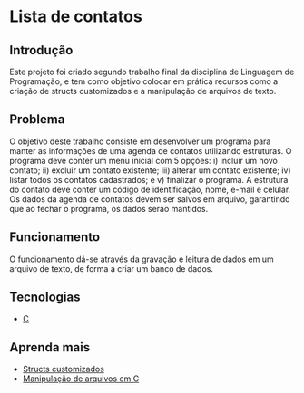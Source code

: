 # Lista de contatos


## Introdução

Este projeto foi criado segundo trabalho final da disciplina de Linguagem de Programação, e tem como objetivo colocar em prática recursos como a criação de structs customizados e a manipulação de arquivos de texto.


## Problema

O objetivo deste trabalho consiste em desenvolver um programa para manter as informações de uma agenda de contatos utilizando estruturas. O programa deve conter um menu inicial com 5 opções: i) incluir um novo contato; ii) excluir um contato existente; iii) alterar um contato existente; iv) listar todos os contatos cadastrados; e v) finalizar o programa. A estrutura do contato deve conter um código de identificação, nome, e-mail e celular. Os dados da agenda de contatos devem ser salvos em arquivo, garantindo que ao fechar o programa, os dados serão mantidos.


## Funcionamento

O funcionamento dá-se através da gravação e leitura de dados em um arquivo de texto, de forma a criar um banco de dados.


## Tecnologias

* [C](https://github.com/topics/c)


## Aprenda mais

* [Structs customizados](http://linguagemc.com.br/struct-em-c/#:~:text=Uma%20struct%20%C3%A9%20uma%20vari%C3%A1vel,vari%C3%A1veis%20normalmente%20de%20tipos%20diferentes.&text=Podemos%20dizer%20que%20as%20structs,em%20outras%20linguagens%20de%20programa%C3%A7%C3%A3o.)
* [Manipulação de arquivos em C](http://wiki.icmc.usp.br/images/8/82/Manipulacao_arquivos.pdf)
